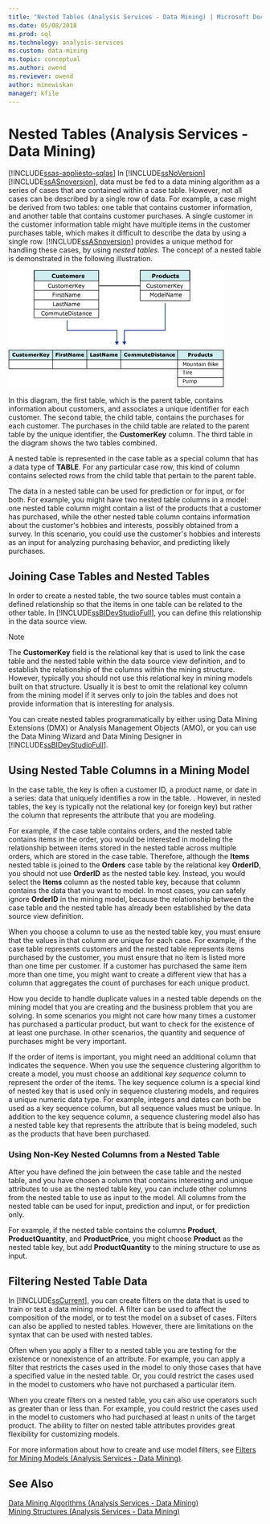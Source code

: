 ```yaml
---
title: "Nested Tables (Analysis Services - Data Mining) | Microsoft Docs"
ms.date: 05/08/2018
ms.prod: sql
ms.technology: analysis-services
ms.custom: data-mining
ms.topic: conceptual
ms.author: owend
ms.reviewer: owend
author: minewiskan
manager: kfile
---
```

# Nested Tables (Analysis Services - Data Mining)
[!INCLUDE[ssas-appliesto-sqlas](../../includes/ssas-appliesto-sqlas.md)]
  In [!INCLUDE[ssNoVersion](../../includes/ssnoversion-md.md)] [!INCLUDE[ssASnoversion](../../includes/ssasnoversion-md.md)], data must be fed to a data mining algorithm as a series of cases that are contained within a case table. However, not all cases can be described by a single row of data. For example, a case might be derived from two tables: one table that contains customer information, and another table that contains customer purchases. A single customer in the customer information table might have multiple items in the customer purchases table, which makes it difficult to describe the data by using a single row. [!INCLUDE[ssASnoversion](../../includes/ssasnoversion-md.md)] provides a unique method for handling these cases, by using *nested tables*. The concept of a nested table is demonstrated in the following illustration.  
  
 ![Two tables combined by using a nested table](../../analysis-services/data-mining/media/nested-tables.gif "Two tables combined by using a nested table")  
  
 In this diagram, the first table, which is the parent table, contains information about customers, and associates a unique identifier for each customer. The second table, the child table, contains the purchases for each customer. The purchases in the child table are related to the parent table by the unique identifier, the **CustomerKey** column. The third table in the diagram shows the two tables combined.  
  
 A nested table is represented in the case table as a special column that has a data type of **TABLE**. For any particular case row, this kind of column contains selected rows from the child table that pertain to the parent table.  
  
 The data in a nested table can be used for prediction or for input, or for both. For example, you might have two nested table columns in a model: one nested table column might contain a list of the products that a customer has purchased, while the other nested table column contains information about the customer's hobbies and interests, possibly obtained from a survey. In this scenario, you could use the customer's hobbies and interests as an input for analyzing purchasing behavior, and predicting likely purchases.  
  
## Joining Case Tables and Nested Tables  
 In order to create a nested table, the two source tables must contain a defined relationship so that the items in one table can be related to the other table. In [!INCLUDE[ssBIDevStudioFull](../../includes/ssbidevstudiofull-md.md)], you can define this relationship in the data source view.  
  
> [!NOTE]  
>  The **CustomerKey** field is the relational key that is used to link the case table and the nested table within the data source view definition, and to establish the relationship of the columns within the mining structure. However, typically you should not use this relational key in mining models built on that structure. Usually it is best to omit the relational key column from the mining model if it serves only to join the tables and does not provide information that is interesting for analysis.  
  
 You can create nested tables programmatically by either using Data Mining Extensions (DMX) or Analysis Management Objects (AMO), or you can use the Data Mining Wizard and Data Mining Designer in [!INCLUDE[ssBIDevStudioFull](../../includes/ssbidevstudiofull-md.md)].  
  
## Using Nested Table Columns in a Mining Model  
 In the case table, the key is often a customer ID, a product name, or date in a series: data that uniquely identifies a row in the table. . However, in nested tables, the key is typically not the relational key (or foreign key) but rather the column that represents the attribute that you are modeling.  
  
 For example, if the case table contains orders, and the nested table contains items in the order, you would be interested in modeling the relationship between items stored in the nested table across multiple orders, which are stored in the case table. Therefore, although the **Items** nested table is joined to the **Orders** case table by the relational key **OrderID**, you should not use **OrderID** as the nested table key. Instead, you would select the **Items** column as the nested table key, because that column contains the data that you want to model. In most cases, you can safely ignore **OrderID** in the mining model, because the relationship between the case table and the nested table has already been established by the data source view definition.  
  
 When you choose a column to use as the nested table key, you must ensure that the values in that column are unique for each case. For example, if the case table represents customers and the nested table represents items purchased by the customer, you must ensure that no item is listed more than one time per customer. If a customer has purchased the same item more than one time, you might want to create a different view that has a column that aggregates the count of purchases for each unique product.  
  
 How you decide to handle duplicate values in a nested table depends on the mining model that you are creating and the business problem that you are solving. In some scenarios you might not care how many times a customer has purchased a particular product, but want to check for the existence of at least one purchase. In other scenarios, the quantity and sequence of purchases might be very important.  
  
 If the order of items is important, you might need an additional column that indicates the sequence. When you use the sequence clustering algorithm to create a model, you must choose an additional *key sequence* column to represent the order of the items. The key sequence column is a special kind of nested key that is used only in sequence clustering models, and requires a unique numeric data type. For example, integers and dates can both be used as a key sequence column, but all sequence values must be unique. In addition to the key sequence column, a sequence clustering model also has a nested table key that represents the attribute that is being modeled, such as the products that have been purchased.  
  
### Using Non-Key Nested Columns from a Nested Table  
 After you have defined the join between the case table and the nested table, and you have chosen a column that contains interesting and unique attributes to use as the nested table key, you can include other columns from the nested table to use as input to the model. All columns from the nested table can be used for input, prediction and input, or for prediction only.  
  
 For example, if the nested table contains the columns **Product**, **ProductQuantity**, and **ProductPrice**, you might choose **Product** as the nested table key, but add **ProductQuantity** to the mining structure to use as input.  
  
## Filtering Nested Table Data  
 In [!INCLUDE[ssCurrent](../../includes/sscurrent-md.md)], you can create filters on the data that is used to train or test a data mining model. A filter can be used to affect the composition of the model, or to test the model on a subset of cases. Filters can also be applied to nested tables. However, there are limitations on the syntax that can be used with nested tables.  
  
 Often when you apply a filter to a nested table you are testing for the existence or nonexistence of an attribute. For example, you can apply a filter that restricts the cases used in the model to only those cases that have a specified value in the nested table. Or, you could restrict the cases used in the model to customers who have not purchased a particular item.  
  
 When you create filters on a nested table, you can also use operators such as greater than or less than. For example, you could restrict the cases used in the model to customers who had purchased at least n units of the target product. The ability to filter on nested table attributes provides great flexibility for customizing models.  
  
 For more information about how to create and use model filters, see [Filters for Mining Models &#40;Analysis Services - Data Mining&#41;](../../analysis-services/data-mining/filters-for-mining-models-analysis-services-data-mining.md).  
  
## See Also  
 [Data Mining Algorithms &#40;Analysis Services - Data Mining&#41;](../../analysis-services/data-mining/data-mining-algorithms-analysis-services-data-mining.md)   
 [Mining Structures &#40;Analysis Services - Data Mining&#41;](../../analysis-services/data-mining/mining-structures-analysis-services-data-mining.md)  
  
  
